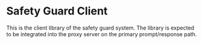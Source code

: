 Safety Guard Client
===

This is the client library of the safety guard system. The library is expected
to be integrated into the proxy server on the primary prompt/response path.